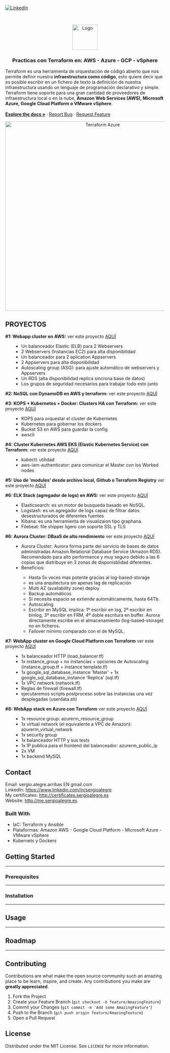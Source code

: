 
<!--
REEMPLAZAR: Buscador-Ajax-similar-a-Google, TITULO, DESCRIPCION, DESCRIPCION2, DEMO, TECNOLOGIAS
-->
[![LinkedIn][linkedin-shield]][linkedin-url]

<!-- PROJECT LOGO -->
<br />
<p align="center">
  <a href="https://github.com/sergioalegre/Terraform">
    <img src="http://sergioalegre.es/logo.JPG" alt="Logo" width="80" height="80">
  </a>

  <h3 align="center"><!-- TITULO -->Practicas con Terraform en: AWS - Azure - GCP - vSphere</h3>

  <p>
    <!-- DESCRIPCION -->Terraform es una herramienta de orquestación de código abierto que nos permite definir nuestra <b>infraestructura como código</b>, esto quiere decir que es posible escribir en un fichero de texto la definición de nuestra infraestructura usando un lenguaje de programación declarativo y simple.
    <br>
    Terraform tiene soporte para una gran cantidad de proveedores de infraestructura local o en la nube, <b>Amazon Web Services (AWS), Microsoft Azure, Google Cloud Platform o VMware vSphere</b>.
    <br /><br />
    <a href="https://github.com/sergioalegre/Terraform"><strong>Explore the docs »</strong></a>
    ·
    <a href="https://github.com/sergioalegre/Terraform/issues">Report Bug</a>
    ·
    <a href="https://github.com/sergioalegre/Terraform/issues">Request Feature</a>
  </p>
</p>

<p align="center"><img src="http://sergioalegre.es/github_screenshots/terraform-azure.jpg" alt="Terraform Azure" width="600" ></p>

## PROYECTOS
<p>
  <b>#1: Webapp cluster en AWS:</b>
  ver este proyecto <a href="https://github.com/sergioalegre/Terraform/tree/master/Curso_Udemy_2020/7%20-%20Jobcasestudy%231%20Webapp%20Cluster" target="_blank">AQUÍ</a>
  <ul style="padding-left: 10%">
    <li>Un balanceador Elastic (ELB) para 2 Webservers</li>
    <li>2 Webservers (Instancias EC2) para alta disponibilidad</li>
    <li>Un balanceador para 2 aplication Appservers</li>
    <li>2 Appservers para alta disponibilidad</li>
    <li>Autoscaling group (ASG): para ajuste automático de webservers y Appservers</li>
    <li>Un RDS (alta disponibilidad replica sincrona base de datos)</li>
    <li>Los grupos de seguridad necesarios para trabajar todo esto junto</li>
  </ul>
  
</p>


<p>
  <b>#2: NoSQL con DynamoDB en AWS y terraform:</b>
  ver este proyecto <a href="https://github.com/sergioalegre/Terraform/tree/master/Curso_Udemy_2020/8%20-%20Jobcasestudy%232%20DynamoDB" target="_blank">AQUÍ</a>
</p>


<p>
  <b>#3: KOPS + Kubernetes + Docker: Clusters HA con Terraform:</b>
  ver este proyecto <a href="https://github.com/sergioalegre/Terraform/tree/master/Curso_Udemy_2020/9%20-%20Jobcasestudy%233%20KOPS%20%2B%20Kubernetes%20%2B%20Docker" target="_blank">AQUÍ</a>
  <ul style="padding-left: 10%">
    <li>KOPS para orquestar el cluster de Kubernetes</li>
    <li>Kubernetes para gobernar los dockers</li>
    <li>Bucket S3 en AWS para guardar la config</li>
    <li>awscli</li>
  </ul>  
</p>


<p>
  <b>#4: Cluster Kubernetes AWS EKS (Elastic Kubernetes Service) con Terraform:</b>
  ver este proyecto <a href="https://github.com/sergioalegre/Terraform/tree/master/Curso_Udemy_2020/10%20-%20Jobcasestudy%234%20AWS%20EKS%20Kubernetes%20cluster" target="_blank">AQUÍ</a>
  <ul style="padding-left: 10%">
    <li>kubectl: utilidad</li>
    <li>aws-iam-authenticator: para comunicar el Master con los Worked nodes</li>
  </ul>
</p>


<p>
  <b>#5: Uso de 'modules' desde archivo local, Github o Terraform Registry</b>
  ver este proyecto <a href="https://github.com/sergioalegre/Terraform/tree/master/Curso_Udemy_2020/11%20-%20Jobcasestudy%235%20Modules%20%2BELB%20%2B%20EC2" target="_blank">AQUÍ</a>
</p>


<p>
  <b>#6: ELK Stack (agregador de logs) en AWS:</b>
  ver este proyecto <a href="https://github.com/sergioalegre/Terraform/tree/master/Curso_Udemy_2020/13%20-%20Jobcasestudy6%23%20ELK%20Stack" target="_blank">AQUÍ</a>
  <ul style="padding-left: 10%">
    <li>Elasticsearch: es un motor de busqueda basado en NoSQL.</li>
    <li>Logstash: es un agregador de logs capaz de filtrar datos desestructurados de diferentes fuentes</li>
    <li>Kibana: es una herramienta de visualizaion tipo graphana.</li>
    <li>Filebeat: file shipper ligero con soporte SSL y TLS</li>
  </ul>
</p>

<p>
  <b>#6: Aurora Cluster: DBaaS de alto rendimiento</b>
  ver este proyecto <a href="https://github.com/sergioalegre/Terraform/tree/master/Curso_Udemy_2020/16%20-%20Jobcasestudy%237%20Aurora%20DB%20Cluster" target="_blank">AQUÍ</a>
  <ul style="padding-left: 10%">
    <li>Aurora Cluster: Aurora forma parte del servicio de bases de datos administradas Amazon Relational Database Service (Amazon RDS). Recomendado para alto performance y muy seguro debido a las 6 copias que distribuye en 3 zonas de disponisblidad diferentes.</li>
    <li>Beneficios:</li>
    <ul>
      <li>Hasta 5x veces mas potente gracias al log-based-storage</li>
      <li>es una arquitectura sin apenas lag de replicación</li>
      <li>Multi AZ (availability zone) deploy</li>
      <li>Backup automáticos</li>
      <li>Si necesita espacio se extiende automáticamente, hasta 64Tb.</li>
      <li>Autoscaling</li>
      <li>Escribir en MySQL implica: 1º escribir en log, 2º escribir en binlog, 3º escribir en FRM, 4º doble escritura en buffer. Aurora directamente escribe en el almacenamiento (log-based-storage) no en ficheros.</li>
      <li>Failover minimo comparado con el de MySQL.</li>
  </ul>
 </ul>
</p>


<p>
  <b>#7: WebApp cluster en Google Cloud Platform con Terraform</b>
  ver este proyecto <a href="https://github.com/sergioalegre/Terraform/tree/master/Curso_Udemy_2020/19%20-%20Jobcasestudy%238%20Google%20Cloud%20Platform%20%2B%20Terraform" target="_blank">AQUÍ</a>
  <ul style="padding-left: 10%">
    <li>1x balanceador HTTP (load_balancer.tf)</li>
    <li>1x instance_group + nx instancias + opciones de Autoscaling (instance_group.tf + instance template.tf)</li>
    <li>1x google_sql_database_instance 'Master' + 1x google_sql_database_instance 'Replica' (sql.tf)</li>
    <li>1x VPC network (network.tf)</li>
    <li>Reglas de firewall (firewall.tf)</li>
    <li>ejecutaremos scripts postproceso sobre las instancias una vez desplegadas (userdata.sh)</li>

  </ul>
</p>


<p>
  <b>#8: WebApp stack en Azure con Terraform</b>
  ver este proyecto <a href="https://github.com/sergioalegre/Terraform/tree/master/Curso_Udemy_2020/20%20-%20Jobcasestudy%239%20Azure%20%2B%20Terraform" target="_blank">AQUÍ</a>
  <ul style="padding-left: 10%">
    <li>1x resource group: azurerm_resource_group</li>
    <li>1x virtual network (el equivalente a VPC de Amazon): azurerm_virtual_network</li>
    <li>1x security group</li>
    <li>1x balanceador HTTP y sus tests</li>
    <li>1x IP publica para el frontend del balanceador: azurerm_public_ip</li>
    <li>2x VM</li>
    <li>1x backend MySQL</li>
  </ul>
</p>


## Contact
Email: sergio.alegre.arribas EN gmail.com
<br>
LinkedIn: https://www.linkedin.com/in/sergioalegre
<br>
My certificates: http://certificates.sergioalegre.es
<br>
Website: http://me.sergioalegre.es

### Built With
<!-- TECNOLOGIAS -->
* IaC: Terraform y Ansible
* Plataformas: Amazon AWS - Google Cloud Platform - Microsoft Azure - VMware vSphere
* Kubernets y Dockers

## Getting Started
---

### Prerequisites
---

### Installation
---

## Usage
---

## Roadmap
---

## Contributing
Contributions are what make the open source community such an amazing place to be learn, inspire, and create. Any contributions you make are **greatly appreciated**.

1. Fork the Project
2. Create your Feature Branch (`git checkout -b feature/AmazingFeature`)
3. Commit your Changes (`git commit -m 'Add some AmazingFeature'`)
4. Push to the Branch (`git push origin feature/AmazingFeature`)
5. Open a Pull Request

## License
Distributed under the MIT License. See `LICENSE` for more information.


[linkedin-shield]: https://img.shields.io/badge/-LinkedIn-black.svg?style=flat-square&logo=linkedin&colorB=555
[linkedin-url]: https://linkedin.com/in/sergioalegre
